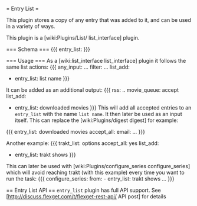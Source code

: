 = Entry List =

This plugin stores a copy of any entry that was added to it, and can be used in a variety of ways. 

This plugin is a [wiki:Plugins/List/ list_interface] plugin.

=== Schema ===
{{{
entry_list: <NAME>
}}}

=== Usage ===
As a [wiki:list_interface list_interface] plugin it follows the same list actions:
{{{
any_input: ...
filter: ...
list_add: 
  - entry_list: list name
}}}

It can be added as an additional output:
{{{
rss: ..
movie_queue: accept
list_add:
  - entry_list: downloaded movies
}}}
This will add all accepted entries to an `entry_list` with the name `list name`. It then later be used as an input itself. This can replace the [wiki:Plugins/digest digest] for example:

{{{
entry_list: downloaded movies
accept_all:
email: ...
}}}


Another example:
{{{
trakt_list: options
accept_all: yes
list_add:
  - entry_list: trakt shows
}}}

This can later be used with [wiki:Plugins/configure_series configure_series] which will avoid reaching trakt (with this example) every time you want to run the task:
{{{
configure_series:
  from:
    - entry_list: trakt shows
  ...
}}}

== Entry List API ==
`entry_list` plugin has full API support. See [http://discuss.flexget.com/t/flexget-rest-api/ API post] for details